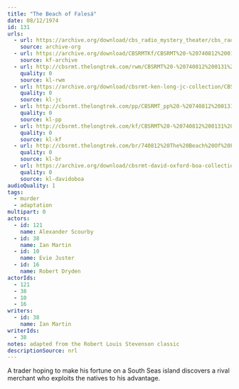 ```yaml
---
title: "The Beach of Falesá"
date: 08/12/1974
id: 131
urls: 
  - url: https://archive.org/download/cbs_radio_mystery_theater/cbs_radio_mystery_theater-0101-0150.zip/cbs_radio_mystery_theater-0101-0150%2Fcbsrmt_0131_the_beach_of_falesa.mp3
    source: archive-org
  - url: https://archive.org/download/CBSRMTKf/CBSRMT%20-%20740812%200131%20The%20Beach%20Of%20Falesa_kf.mp3
    source: kf-archive
  - url: http://cbsrmt.thelongtrek.com/rwm/CBSRMT%20-%20740812%200131%20The%20Beach%20of%20Falesa_rwm.mp3
    quality: 0
    source: kl-rwm
  - url: https://archive.org/download/cbsrmt-ken-long-jc-collection/CBSRMT - 740812 0131 Beach Of Falesa vbr kb_jc.mp3
    quality: 0
    source: kl-jc
  - url: http://cbsrmt.thelongtrek.com/pp/CBSRMT_pp%20-%20740812%200131%20The%20Beach%20of%20Falesa.mp3
    quality: 0
    source: kl-pp
  - url: http://cbsrmt.thelongtrek.com/kf/CBSRMT%20-%20740812%200131%20The%20Beach%20Of%20Falesa_kf.mp3
    quality: 0
    source: kl-kf
  - url: http://cbsrmt.thelongtrek.com/br/740812%20The%20Beach%20Of%20Fales%C3%A1%20-%20WOR.mp3
    quality: 0
    source: kl-br
  - url: https://archive.org/download/cbsrmt-david-oxford-boa-collection/CBSRMT-740812-0131-The-Beach-of-Falesa-(64-44)_kf-{BoA}.mp3
    quality: 0
    source: kl-davidoboa
audioQuality: 1
tags: 
  - murder
  - adaptation
multipart: 0
actors:  
  - id: 121
    name: Alexander Scourby  
  - id: 38
    name: Ian Martin  
  - id: 10
    name: Evie Juster  
  - id: 16
    name: Robert Dryden
actorIds:  
  - 121  
  - 38  
  - 10  
  - 16
writers:  
  - id: 38
    name: Ian Martin
writerIds:  
  - 38
notes: adapted from the Robert Louis Stevenson classic
descriptionSource: nrl
---
```

A trader hoping to make his fortune on a South Seas island discovers a rival merchant who exploits the natives to his advantage.